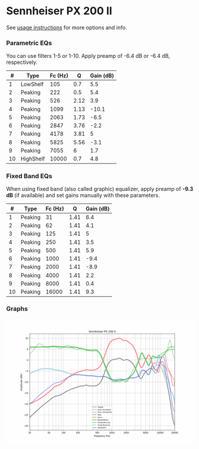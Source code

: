 # Sennheiser PX 200 II
See [usage instructions](https://github.com/jaakkopasanen/AutoEq#usage) for more options and info.

### Parametric EQs
You can use filters 1-5 or 1-10. Apply preamp of -6.4 dB or -6.4 dB, respectively.

|   # | Type      |   Fc (Hz) |    Q |   Gain (dB) |
|-----|-----------|-----------|------|-------------|
|   1 | LowShelf  |       105 | 0.7  |         5.5 |
|   2 | Peaking   |       222 | 0.5  |         5.4 |
|   3 | Peaking   |       526 | 2.12 |         3.9 |
|   4 | Peaking   |      1099 | 1.13 |       -10.1 |
|   5 | Peaking   |      2063 | 1.73 |        -6.5 |
|   6 | Peaking   |      2847 | 3.76 |        -2.2 |
|   7 | Peaking   |      4178 | 3.81 |         5   |
|   8 | Peaking   |      5825 | 5.56 |        -3.1 |
|   9 | Peaking   |      7055 | 6    |         1.7 |
|  10 | HighShelf |     10000 | 0.7  |         4.8 |

### Fixed Band EQs
When using fixed band (also called graphic) equalizer, apply preamp of **-9.3 dB** (if available) and set gains manually with these parameters.

|   # | Type    |   Fc (Hz) |    Q |   Gain (dB) |
|-----|---------|-----------|------|-------------|
|   1 | Peaking |        31 | 1.41 |         6.4 |
|   2 | Peaking |        62 | 1.41 |         4.1 |
|   3 | Peaking |       125 | 1.41 |         5   |
|   4 | Peaking |       250 | 1.41 |         3.5 |
|   5 | Peaking |       500 | 1.41 |         5.9 |
|   6 | Peaking |      1000 | 1.41 |        -9.4 |
|   7 | Peaking |      2000 | 1.41 |        -8.9 |
|   8 | Peaking |      4000 | 1.41 |         2.2 |
|   9 | Peaking |      8000 | 1.41 |         0.4 |
|  10 | Peaking |     16000 | 1.41 |         9.3 |

### Graphs
![](./Sennheiser%20PX%20200%20II.png)
